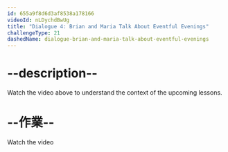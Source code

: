 ```yaml
---
id: 655a9f8d6d3af8538a178166
videoId: nLDychdBwUg
title: "Dialogue 4: Brian and Maria Talk About Eventful Evenings"
challengeType: 21
dashedName: dialogue-brian-and-maria-talk-about-eventful-evenings
---
```


# --description--

Watch the video above to understand the context of the upcoming lessons.

# --作業--

Watch the video
